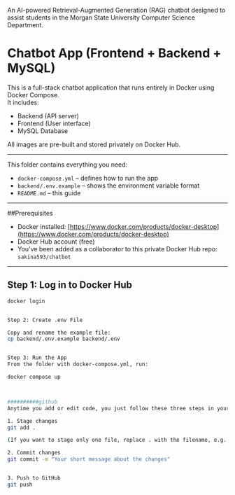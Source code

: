 An AI-powered Retrieval-Augmented Generation (RAG) chatbot designed to assist students in the Morgan State University Computer Science Department.

#  Chatbot App (Frontend + Backend + MySQL)

This is a full-stack chatbot application that runs entirely in Docker using Docker Compose.  
It includes:

- Backend (API server)
- Frontend (User interface)
- MySQL Database

All images are pre-built and stored privately on Docker Hub.

---


This folder contains everything you need:

- `docker-compose.yml` – defines how to run the app
- `backend/.env.example` – shows the environment variable format
- `README.md` – this guide

---

##Prerequisites

- Docker installed: [https://www.docker.com/products/docker-desktop](https://www.docker.com/products/docker-desktop)
- Docker Hub account (free)
- You’ve been added as a collaborator to this private Docker Hub repo: `sakina593/chatbot`

---

## Step 1: Log in to Docker Hub

```bash
docker login


Step 2: Create .env File

Copy and rename the example file:
cp backend/.env.example backend/.env


Step 3: Run the App
From the folder with docker-compose.yml, run:

docker compose up



##########github
Anytime you add or edit code, you just follow these three steps in your project folder:

1. Stage changes
git add .

(If you want to stage only one file, replace . with the filename, e.g. git add backend/main.py.)

2. Commit changes
git commit -m "Your short message about the changes"


3. Push to GitHub
git push



